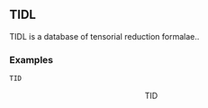 ##  TIDL 

TIDL is a database of tensorial reduction formalae..

###  Examples 

```mathematica
TID
```

$$\text{TID}$$